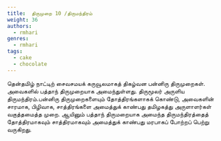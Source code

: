 ```yaml
---
title: 	திருமுறை 10 /திருமந்திரம்
weight: 36
authors:
  - rmhari
genres:
  - rmhari 
tags:
  - cake
  - chocolate
---
```


தென்தமிழ் நாட்டிற் சைவசமயக் கருவூலமாகத் திகழ்வன பன்னிரு திருமுறைகள். அவைகளில் பத்தாந் திருமுறையாக அமைந்துள்ளது. திருமூலர் அருளிய திருமந்திரம்.பன்னிரு திருமுறைகளையும் தோத்திரங்களாகக் கொண்டு, அவைகளின் சாரமாக, பிழிவாக, சாத்திரங்களை அமைத்துக் காண்பது தமிழகத்து அருளாளர்கள் வகுத்தமைத்த முறை. ஆயினும் பத்தாந் திருமறையாக அமைந்த திருமந்திரத்தைத் தோத்திரமாகவும் சாத்திரமாகவும் அமைத்துக் காண்பது மரபாகப் போற்றப் பெற்று வருகிறது.

